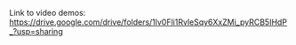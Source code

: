 Link to video demos:
https://drive.google.com/drive/folders/1lv0Fli1RvleSqy6XxZMi_pyRCB5IHdP_?usp=sharing
